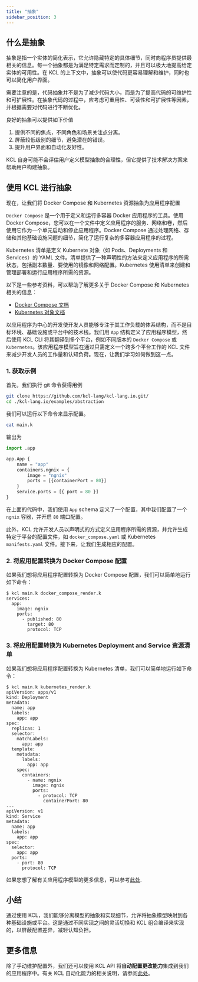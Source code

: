 ```yaml
---
title: "抽象"
sidebar_position: 3
---
```


## 什么是抽象

抽象是指一个实体的简化表示，它允许隐藏特定的具体细节，同时向程序员提供最相关的信息。每一个抽象都是为满足特定需求而定制的，并且可以极大地提高给定实体的可用性。在 KCL 的上下文中，抽象可以使代码更容易理解和维护，同时也可以简化用户界面。

需要注意的是，代码抽象并不是为了减少代码大小，而是为了提高代码的可维护性和可扩展性。在抽象代码的过程中，应考虑可重用性、可读性和可扩展性等因素，并根据需要对代码进行不断优化。

良好的抽象可以提供如下价值

1. 提供不同的焦点，不同角色和场景关注点分离。
2. 屏蔽较低级别的细节，避免潜在的错误。
3. 提升用户界面和自动化友好性。

KCL 自身可能不会评估用户定义模型抽象的合理性，但它提供了技术解决方案来帮助用户构建抽象。

## 使用 KCL 进行抽象

现在，让我们将 Docker Compose 和 Kubernetes 资源抽象为应用程序配置

`Docker Compose` 是一个用于定义和运行多容器 Docker 应用程序的工具。使用 Docker Compose，您可以在一个文件中定义应用程序的服务、网络和卷，然后使用它作为一个单元启动和停止应用程序。Docker Compose 通过处理网络、存储和其他基础设施问题的细节，简化了运行复杂的多容器应用程序的过程。

Kubernetes 清单是定义 Kubernete 对象（如 Pods、Deployments 和 Services）的 YAML 文件。清单提供了一种声明性的方法来定义应用程序的所需状态，包括副本数量、要使用的镜像和网络配置。Kubernetes 使用清单来创建和管理部署和运行应用程序所需的资源。

以下是一些参考资料，可以帮助了解更多关于 Docker Compose 和 Kubernetes 相关的信息：

+ [Docker Compose 文档](https://docs.docker.com/compose/)
+ [Kubernetes 对象文档](https://kubernetes.io/docs/concepts/overview/working-with-objects/kubernetes-objects/)

以应用程序为中心的开发使开发人员能够专注于其工作负载的体系结构，而不是目标环境、基础设施或平台中的技术栈。我们用 `App` 结构定义了应用程序模型，然后使用 KCL CLI 将其翻译到多个平台，例如不同版本的 `Docker Compose` 或 `Kubernetes`。该应用程序模型旨在通过只需定义一个跨多个平台工作的 KCL 文件来减少开发人员的工作量和认知负荷。现在，让我们学习如何做到这一点。

### 1. 获取示例

首先，我们执行 git 命令获得用例

```bash
git clone https://github.com/kcl-lang/kcl-lang.io.git/
cd ./kcl-lang.io/examples/abstraction
```

我们可以运行以下命令来显示配置。

```bash
cat main.k
```

输出为

```python
import .app

app.App {
    name = "app"
    containers.ngnix = {
        image = "ngnix"
        ports = [{containerPort = 80}]
    }
    service.ports = [{ port = 80 }]
}
```

在上面的代码中，我们使用 `App` schema 定义了一个配置，其中我们配置了一个 `ngnix` 容器，并开启 `80` 端口配置。

此外，KCL 允许开发人员以声明式的方式定义应用程序所需的资源，并允许生成特定于平台的配置文件，如 `docker_compose.yaml` 或 Kubernetes `manifests.yaml` 文件。接下来，让我们生成相应的配置。

### 2. 将应用配置转换为 Docker Compose 配置

如果我们想将应用程序配置转换为 Docker Compose 配置，我们可以简单地运行如下命令：

```shell
$ kcl main.k docker_compose_render.k
services:
  app:
    image: ngnix
    ports:
      - published: 80
        target: 80
        protocol: TCP
```

### 3. 将应用配置转换为 Kubernetes Deployment and Service 资源清单

如果我们想将应用程序配置转换为 Kubernetes 清单，我们可以简单地运行如下命令：

```shell
$ kcl main.k kubernetes_render.k
apiVersion: apps/v1
kind: Deployment
metadata:
  name: app
  labels:
    app: app
spec:
  replicas: 1
  selector:
    matchLabels:
      app: app
  template:
    metadata:
      labels:
        app: app
    spec:
      containers:
        - name: ngnix
          image: ngnix
          ports:
            - protocol: TCP
              containerPort: 80
---
apiVersion: v1
kind: Service
metadata:
  name: app
  labels:
    app: app
spec:
  selector:
    app: app
  ports:
    - port: 80
      protocol: TCP
```

如果您想了解有关应用程序模型的更多信息，可以参考[此处](https://github.com/kcl-lang/kcl-lang.io/tree/main/examples/abstraction).

## 小结

通过使用 KCL，我们能够分离模型的抽象和实现细节，允许将抽象模型映射到各种基础设施或平台。这是通过不同实现之间的灵活切换和 KCL 组合编译来实现的，以屏蔽配置差异，减轻认知负担。

## 更多信息

除了手动维护配置外，我们还可以使用 KCL API 将**自动配置更改能力**集成到我们的应用程序中。有关 KCL 自动化能力的相关说明，请参阅[此处](/docs/user_docs/guides/automation)。

